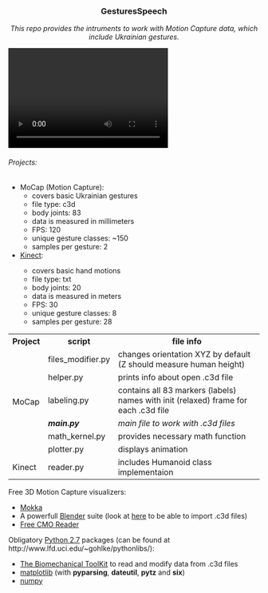 <html>
<head>
<h3 align="center">GesturesSpeech</h3>
</head>

<body>
<p align="center"><i>This repo provides the intruments to work with Motion Capture data, which include Ukrainian gestures.</i></p>

<video src="video_example.mp4" width="320" height="200" controls preload></video>

<h6>Projects:</h6>
<ul>
  <li>MoCap (Motion Capture):
    <ul>
      <li>covers basic Ukrainian gestures</li>
      <li>file type: c3d</li>
      <li>body joints: 83</li>
      <li>data is measured in millimeters</li>
      <li>FPS: 120</li>
      <li>unique gesture classes: ~150</li>
      <li>samples per gesture: 2</li>
    </ul>
  </li>
  <li><a href="http://datascience.sehir.edu.tr/visapp2013">Kinect<a/>:</li>
    <ul>
      <li>covers basic hand motions</li>
      <li>file type: txt</li>
      <li>body joints: 20</li>
      <li>data is measured in meters</li>
      <li>FPS: 30</li>
      <li>unique gesture classes: 8</li>
      <li>samples per gesture: 28</li>
    </ul>
</ul>

<table style="width:100%">
  <tr>
    <th>Project</th>
    <th>script</th>
    <th>file info</th>	
  </tr>
  
  <tr>
    <td rowspan="6">MoCap</td>
    <td>files_modifier.py</td>
    <td>changes orientation XYZ by default (Z should measure human height)</td>	
  </tr>
  <tr>
    <td>helper.py</td>
    <td>prints info about open .c3d file</td>
  </tr>
  <tr>
    <td>labeling.py</td>
    <td>contains all 83 markers (labels) names with init (relaxed) frame for each .c3d file</td>
  </tr>
  <tr>
    <td><b><i>main.py<b></i></td>
    <td><i>main file to work with .c3d files</i></td>
  </tr>
  <tr>
    <td>math_kernel.py</td>
    <td>provides necessary math function</td>
  </tr>
  <tr>
    <td>plotter.py</td>
    <td>displays animation</td>
  </tr>
  
  <tr>
    <td>Kinect</td>
    <td>reader.py</td>
    <td>includes Humanoid class implementaion</td>
  </tr>
</table> 

<p>Free 3D Motion Capture visualizers:</p>
<ul>
  <li><a href="http://b-tk.googlecode.com/svn/web/mokka/index.html">Mokka</a></li>
  <li>A powerfull <a href="http://www.blender.org/">Blender</a> suite (look at <a href="http://stackoverflow.com/questions/20499320/how-to-import-c3d-files-into-blender">here</a> to be able to import .c3d files)</li>
  <li><a href="http://www.c-motion.com/free-downloads/">Free CMO Reader</a></li>
</ul>

<p>Obligatory <a href="https://www.python.org/ftp/python/2.7/python-2.7.msi">Python 2.7</a> packages (can be found at http://www.lfd.uci.edu/~gohlke/pythonlibs/):</p>
<ul>
  <li> <a href="http://code.google.com/p/b-tk/downloads/detail?name=python-btk-0.3.0_win32.exe">The Biomechanical ToolKit</a>
  		to read and modify data from .c3d files</li>
  <li> <a href="http://sourceforge.net/projects/matplotlib/files/matplotlib/matplotlib-1.4.2/windows/matplotlib-1.4.2.win32-py2.7.exe/download">matplotlib</a> (with <b>pyparsing</b>, <b>dateutil</b>, <b>pytz</b> and <b>six</b>)</li>
  <li><a href="http://sourceforge.net/projects/numpy/files/NumPy/1.9.1/numpy-1.9.1-win32-superpack-python2.7.exe/download"> 		numpy</a></li>
</ul>

</body>
</html>
